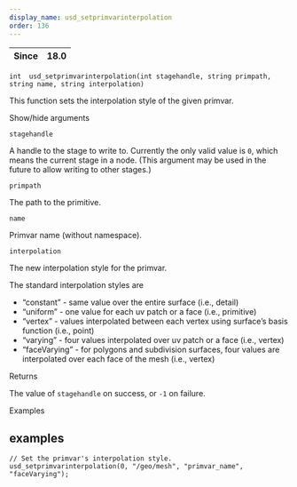```yaml
---
display_name: usd_setprimvarinterpolation
order: 136
---
```

| Since | 18.0 |
| --- | --- |

`int  usd_setprimvarinterpolation(int stagehandle, string primpath, string name, string interpolation)`

This function sets the interpolation style of the given primvar.

Show/hide arguments

`stagehandle`

A handle to the stage to write to. Currently the only valid value is `0`, which means the current stage in a node. (This argument may be used in the future to allow writing to other stages.)

`primpath`

The path to the primitive.

`name`

Primvar name (without namespace).

`interpolation`

The new interpolation style for the primvar.

The standard interpolation styles are

- “constant” - same value over the entire surface (i.e., detail)
- “uniform” - one value for each uv patch or a face (i.e., primitive)
- “vertex” - values interpolated between each vertex using surface’s basis function (i.e., point)
- “varying” - four values interpolated over uv patch or a face (i.e., vertex)
- “faceVarying” - for polygons and subdivision surfaces, four values are interpolated over each face of the mesh (i.e., vertex)

Returns

The value of `stagehandle` on success, or `-1` on failure.

Examples

## examples

```vex
// Set the primvar's interpolation style.
usd_setprimvarinterpolation(0, "/geo/mesh", "primvar_name", "faceVarying");

```

